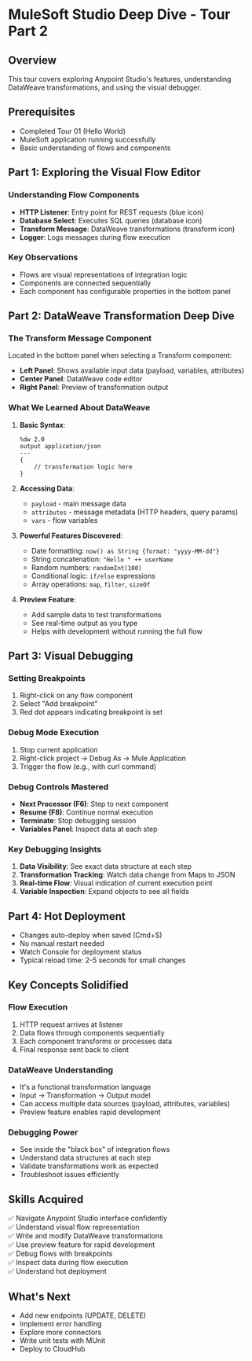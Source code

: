 # MuleSoft Studio Deep Dive - Tour Part 2

## Overview
This tour covers exploring Anypoint Studio's features, understanding DataWeave transformations, and using the visual debugger.

## Prerequisites
- Completed Tour 01 (Hello World)
- MuleSoft application running successfully
- Basic understanding of flows and components

## Part 1: Exploring the Visual Flow Editor

### Understanding Flow Components
- **HTTP Listener**: Entry point for REST requests (blue icon)
- **Database Select**: Executes SQL queries (database icon)
- **Transform Message**: DataWeave transformations (transform icon)
- **Logger**: Logs messages during flow execution

### Key Observations
- Flows are visual representations of integration logic
- Components are connected sequentially
- Each component has configurable properties in the bottom panel

## Part 2: DataWeave Transformation Deep Dive

### The Transform Message Component
Located in the bottom panel when selecting a Transform component:
- **Left Panel**: Shows available input data (payload, variables, attributes)
- **Center Panel**: DataWeave code editor
- **Right Panel**: Preview of transformation output

### What We Learned About DataWeave
1. **Basic Syntax**:
   ```dataweave
   %dw 2.0
   output application/json
   ---
   {
       // transformation logic here
   }
   ```

2. **Accessing Data**:
   - `payload` - main message data
   - `attributes` - message metadata (HTTP headers, query params)
   - `vars` - flow variables

3. **Powerful Features Discovered**:
   - Date formatting: `now() as String {format: "yyyy-MM-dd"}`
   - String concatenation: `"Hello " ++ userName`
   - Random numbers: `randomInt(100)`
   - Conditional logic: `if/else` expressions
   - Array operations: `map`, `filter`, `sizeOf`

4. **Preview Feature**:
   - Add sample data to test transformations
   - See real-time output as you type
   - Helps with development without running the full flow

## Part 3: Visual Debugging

### Setting Breakpoints
1. Right-click on any flow component
2. Select "Add breakpoint"
3. Red dot appears indicating breakpoint is set

### Debug Mode Execution
1. Stop current application
2. Right-click project → Debug As → Mule Application
3. Trigger the flow (e.g., with curl command)

### Debug Controls Mastered
- **Next Processor (F6)**: Step to next component
- **Resume (F8)**: Continue normal execution
- **Terminate**: Stop debugging session
- **Variables Panel**: Inspect data at each step

### Key Debugging Insights
1. **Data Visibility**: See exact data structure at each step
2. **Transformation Tracking**: Watch data change from Maps to JSON
3. **Real-time Flow**: Visual indication of current execution point
4. **Variable Inspection**: Expand objects to see all fields

## Part 4: Hot Deployment
- Changes auto-deploy when saved (Cmd+S)
- No manual restart needed
- Watch Console for deployment status
- Typical reload time: 2-5 seconds for small changes

## Key Concepts Solidified

### Flow Execution
1. HTTP request arrives at listener
2. Data flows through components sequentially
3. Each component transforms or processes data
4. Final response sent back to client

### DataWeave Understanding
- It's a functional transformation language
- Input → Transformation → Output model
- Can access multiple data sources (payload, attributes, variables)
- Preview feature enables rapid development

### Debugging Power
- See inside the "black box" of integration flows
- Understand data structures at each step
- Validate transformations work as expected
- Troubleshoot issues efficiently

## Skills Acquired
✅ Navigate Anypoint Studio interface confidently  
✅ Understand visual flow representation  
✅ Write and modify DataWeave transformations  
✅ Use preview feature for rapid development  
✅ Debug flows with breakpoints  
✅ Inspect data during flow execution  
✅ Understand hot deployment  

## What's Next
- Add new endpoints (UPDATE, DELETE)
- Implement error handling
- Explore more connectors
- Write unit tests with MUnit
- Deploy to CloudHub